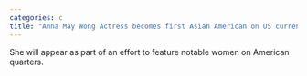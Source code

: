 ```yaml
---
categories: c
title: "Anna May Wong Actress becomes first Asian American on US currency"
---
```

She will appear as part of an effort to feature notable women on American quarters.